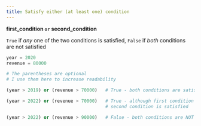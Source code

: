 ```yaml
---
title: Satisfy either (at least one) condition
---
```


**first_condition `or` second_condition**

`True` if _any_ one of the two conditions is satisfied, `False` if _both_ conditions are not satisfied

```python
year = 2020
revenue = 80000

# The parentheses are optional
# I use them here to increase readability

(year > 2019) or (revenue > 70000)   # True - both conditions are satisfied

(year > 2022) or (revenue > 70000)   # True - although first condition is NOT satisfied,
                                     # second condition is satisfied

(year > 2022) or (revenue > 90000)   # False - both conditions are NOT satisfied
```
